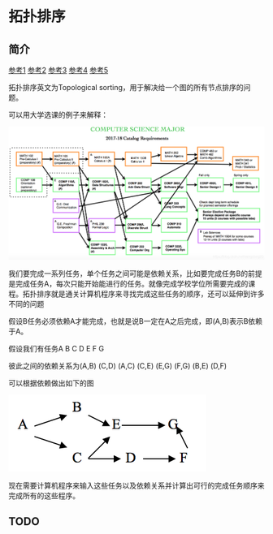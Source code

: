 # 拓扑排序
## 简介

[参考1](https://blog.csdn.net/wangdong20/article/details/83443250)
[参考2](http://www.csie.ntnu.edu.tw/~u91029/DirectedAcyclicGraph.html)
[参考3](https://www.geeksforgeeks.org/topological-sorting/)
[参考4](https://oi-wiki.org/graph/topo/)
[参考5](https://blog.csdn.net/lisonglisonglisong/article/details/45543451)

拓扑排序英文为Topological sorting，用于解决给一个图的所有节点排序的问题。

可以用大学选课的例子来解释：

![cs_major](https://github.com/ShaneDean/file/blob/master/blog/algorithm/algorithm_toposort_computer_science_major.png?raw=true)

我们要完成一系列任务，单个任务之间可能是依赖关系，比如要完成任务B的前提是完成任务A，每次只能开始能进行的任务。就像完成学校学位所需要完成的课程。拓扑排序就是通关计算机程序来寻找完成这些任务的顺序，还可以延伸到许多不同的问题

假设B任务必须依赖A才能完成，也就是说B一定在A之后完成，即(A,B)表示B依赖于A。

假设我们有任务A B C D E F G

彼此之间的依赖关系为(A,B) (C,D) (A,C) (C,E) (E,G) (F,G) (B,E) (D,F)

可以根据依赖做出如下的图

![abcdefg](https://github.com/ShaneDean/file/blob/master/blog/algorithm/algorithm_toposort_abcdefg.png?raw=true)



现在需要计算机程序来输入这些任务以及依赖关系并计算出可行的完成任务顺序来完成所有的这些程序。

## TODO
